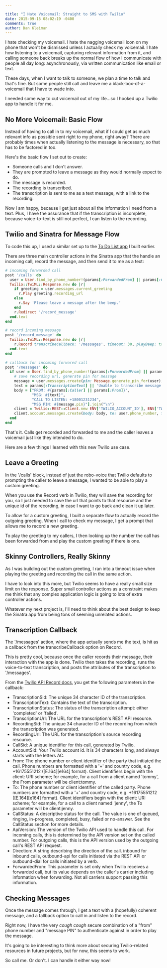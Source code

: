 ```yaml
---

title: "I Hate Voicemail: Straight to SMS with Twilio"
date: 2015-09-15 08:02:19 -0400
comments: true
author: Dan Kleiman
---
```


I hate checking my voicemail. I hate the nagging voicemail icon on my phone that won't be dismissed unless I actually check my voicemail. I hate how listening to a voicemail, capturing relevant information from it, and calling someone back breaks up the normal flow of how I communicate with people all day long: asynchronously, via written communication like email or text.

These days, when I want to talk to someone, we plan a time to talk and that's fine. But some people still call and leave me a black-box-of-a-voicemail that I have to wade into.

I needed some way to cut voicemail out of my life...so I hooked up a Twilio app to handle it for me.

<!--more-->

No More Voicemail: Basic Flow
-----------------------------

Instead of having to call in to my voicemail, what if I could get as much relevant info as possible sent right to my phone, right away? There are probably times when actually listening to the message is necessary, so that has to be factored in too.

Here's the basic flow I set out to create:

- Someone calls and I don't answer.
- They are prompted to leave a message as they would normally expect to do.
- The message is recorded.
- The recording is transcribed.
- The transcription is sent to me as a text message, with a link to the recording.

Now I am happy, because I get just about all the information I need from a text. Plus, I have the assurance that if the transcription is incomplete, because voice-to-text is still not perfect, I can listen to the recording.

Twilio and Sinatra for Message Flow
-----------------------------------

To code this up, I used a similar set up to the [To Do List app](/blog/2015/08/13/sms-to-do-list-with-twilio/) I built earlier.

There are three main controller actions in the Sinatra app that the handle an incoming call, record the message, and then send it to me as a text:

```ruby
# incoming forwarded call
post '/calls' do
  user = User.find_by_phone_number!(params[:ForwardedFrom] || params[:CalledVia])
  Twilio::TwiML::Response.new do |r|
    if greeting = user.messages.current_greeting
      r.Play greeting.recording_url
    else
      r.Say 'Please leave a message after the beep.'
    end
    r.Redirect '/record_message'
  end.text
end

# record incoming message
post '/record_message' do
  Twilio::TwiML::Response.new do |r|
    r.Record transcribeCallback: '/messages', timeout: 30, playBeep: true
  end.text
end

# callback for incoming forwared call
post '/messages' do
  if user = User.find_by_phone_number!(params[:ForwardedFrom] || params[:CalledVia])
    # save recording url, generate pin for message
    message = user.messages.create(pin: Message.generate_pin_for(user), recording_url: params[:RecordingUrl], recording_sid: params[:RecordingSid])
    text = params[:TranscriptionText] || 'Unable to transcribe message'
    body = ["FROM: #{params[:Caller] || params[:From]}",
            "MSG: #{text}",
            "CALL TO LISTEN: +18001231234",
            "MSG PIN: #{message.pin}"].join("\n")
    client = Twilio::REST::Client.new ENV['TWILIO_ACCOUNT_ID'], ENV['TWILIO_AUTH']
    client.account.messages.create(body: body, to: user.phone_number, from: params[:To])
  end
end
```
That's it. Calls get recorded and forwarded to me and the caller leaves a voicemail just like they intended to do.

Here are a few things I learned with this new Twilio use case.

Leave a Greeting
-----------------

In the '/calls' block, instead of just the robo-voice that Twilio defaults to prompting the caller to leave a message, I wanted to be able to play a custom greeting.

When you use the Record verb in Twilio, they will save the recording for you, so I just needed to save the url that points to that resource and the unique id of the recording, in case I want to go back and clean it up later.

To allow for a custom greeting, I built a separate flow to actually record the outgoing greeting. When I call to check my message, I get a prompt that allows me to record a new greeting.

To play the greeting to my callers, I then looking up the number the call has been forwarded from and play the custom greeting if there is one.

Skinny Controllers, Really Skinny
---------------------------------

As I was building out the custom greeting, I ran into a timeout issue when playing the greeting and recording the call in the same action.

I have to look into this more, but Twilio seems to have a really small size limit on the response. Super small controller actions as a constraint makes me think that any complex application logic is going to lots of extra controller actions.

Whatever my next project is, I'll need to think about the best design to keep the Sinatra app from being tons of seeming unrelated actions.

Transcription Callback
----------------------

The '/messages' action, where the app actually sends me the text, is hit as a callback from the transcribeCallback option on Record.

This is pretty cool, because once the caller records their message, their interaction with the app is done. Twilio then takes the recording, runs the voice-to-text transcription, and posts the attributes of the transcription to '/messages'.

From the [Twilio API Record docs](https://www.twilio.com/docs/api/twiml/record), you get the following parameters in the callback:

- TranscriptionSid: The unique 34 character ID of the transcription.
- TranscriptionText: Contains the text of the transcription.
- TranscriptionStatus: The status of the transcription attempt: either 'completed' or 'failed'.
- TranscriptionUrl: The URL for the transcription's REST API resource.
- RecordingSid: The unique 34 character ID of the recording from which the transcription was generated.
- RecordingUrl: The URL for the transcription's source recording resource.
- CallSid: A unique identifier for this call, generated by Twilio.
- AccountSid: Your Twilio account id. It is 34 characters long, and always starts with the letters AC.
- From: The phone number or client identifier of the party that initiated the call. Phone numbers are formatted with a '+' and country code, e.g. +16175551212 ([E.164][e164] format). Client identifiers begin with the client: URI scheme; for example, for a call from a client named 'tommy', the From parameter will be client:tommy.
- To: The phone number or client identifier of the called party. Phone numbers are formatted with a '+' and country code, e.g. +16175551212 ([E.164][e164] format). Client identifiers begin with the client: URI scheme; for example, for a call to a client named 'jenny', the To parameter will be client:jenny.
- CallStatus: A descriptive status for the call. The value is one of queued, ringing, in-progress, completed, busy, failed or no-answer. See the CallStatus section for more details.
- ApiVersion: The version of the Twilio API used to handle this call. For incoming calls, this is determined by the API version set on the called number. For outgoing calls, this is the API version used by the outgoing call's REST API request.
- Direction: A string describing the direction of the call. inbound for inbound calls, outbound-api for calls initiated via the REST API or outbound-dial for calls initiated by a <Dial> verb.
- ForwardedFrom: This parameter is set only when Twilio receives a forwarded call, but its value depends on the caller's carrier including information when forwarding. Not all carriers support passing this information.

Checking Messages
-----------------

Once the message comes through, I get a text with a (hopefully) coherent message, and a fallback option to call in and listen to the record.

Right now, I have the very *cough cough* secure combination of a "from" phone number and "message PIN" to authenticate against in order to play the message.

It's going to be interesting to think more about securing Twilio-related resources in future projects, but for now, this seems to work.

So call me. Or don't. I can handle it either way now!
